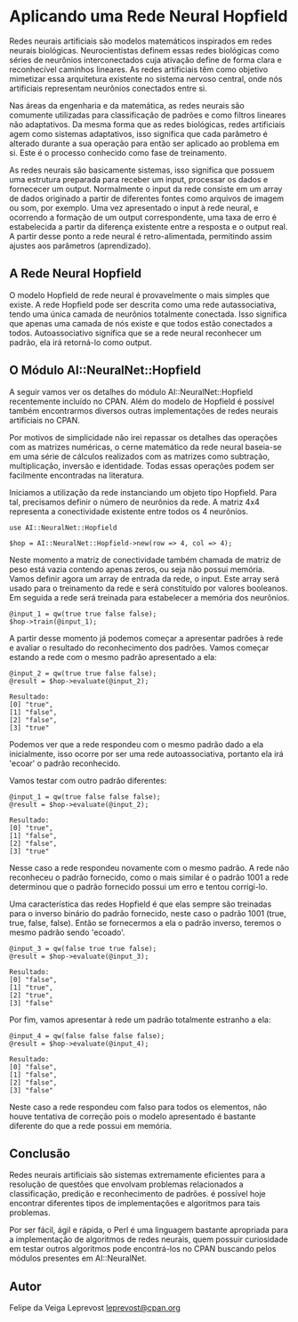 Aplicando uma Rede Neural Hopfield
==================================

Redes neurais artificiais são modelos matemáticos inspirados em redes neurais biológicas. Neurocientistas definem essas redes biológicas como séries de neurônios interconectados cuja ativação define de forma clara e reconhecível caminhos lineares. As redes artificiais têm como objetivo mimetizar essa arquitetura existente no sistema nervoso central, onde nós artificiais representam neurônios conectados entre si.

Nas áreas da engenharia e da matemática, as redes neurais são comumente utilizadas para classificação de padrões e como filtros lineares não adaptativos. Da mesma forma que as redes biológicas, redes artificiais agem como sistemas adaptativos, isso significa que cada parâmetro é alterado durante a sua operação para então ser aplicado ao problema em si. Este é o processo conhecido como fase de treinamento.

As redes neurais são basicamente sistemas, isso significa que possuem uma estrutura preparada para receber um input, processar os dados e fornececer um output. Normalmente o input da rede consiste em um array de dados originado a partir de diferentes fontes como arquivos de imagem ou som, por exemplo. Uma vez apresentado o input à rede neural, e ocorrendo a formação de um output correspondente, uma taxa de erro é estabelecida a partir da diferença existente entre a resposta e o output real. A partir desse ponto a rede neural é retro-alimentada, permitindo assim ajustes aos parâmetros (aprendizado).

A Rede Neural Hopfield
----------------------

O modelo Hopfield de rede neural é provavelmente o mais simples que existe. A rede Hopfield pode ser descrita como uma rede autassociativa, tendo uma única camada de neurônios totalmente conectada. Isso significa que apenas uma camada de nós existe e que todos estão conectados a todos. Autoassociativo significa que se a rede neural reconhecer um padrão,
ela irá retorná-lo como output.

O Módulo AI::NeuralNet::Hopfield
-------------------------------

A seguir vamos ver os detalhes do módulo AI::NeuralNet::Hopfield recentemente incluído no CPAN. Além do modelo de Hopfield é possível também encontrarmos diversos outras implementações de redes neurais artificiais no CPAN.

Por motivos de simplicidade não irei repassar os detalhes das operações com as matrizes numéricas, o cerne matemático da rede neural baseia-se em uma série de cálculos realizados com as matrizes como subtração, multiplicação, inversão e identidade. Todas essas operações podem ser facilmente encontradas na literatura.

Iniciamos a utilização da rede instanciando um objeto tipo Hopfield. Para tal, precisamos definir o número de neurônios da rede. A matriz 4x4 representa a conectividade existente entre todos os 4 neurônios. 
	
	use AI::NeuralNet::Hopfield
	
	$hop = AI::NeuralNet::Hopfield->new(row => 4, col => 4);

Neste momento a matriz de conectividade também chamada de matriz de peso está vazia contendo apenas zeros, ou seja não possui memória.
Vamos definir agora um array de entrada da rede, o input. Este array será usado para o treinamento da rede e será constituído por valores booleanos. Em seguida a rede será treinada para estabelecer a memória dos neurônios.

	@input_1 = qw(true true false false);
	$hop->train(@input_1);

A partir desse momento já podemos começar a apresentar padrões à rede e avaliar o resultado do reconhecimento dos padrões. Vamos começar estando a rede com o mesmo padrão apresentado a ela:

	@input_2 = qw(true true false false);
	@result = $hop->evaluate(@input_2);
	
	Resultado:
	[0] "true",
	[1] "false",
	[2] "false",
	[3] "true"

Podemos ver que a rede respondeu com o mesmo padrão dado a ela inicialmente, isso ocorre por ser uma rede autoassociativa, portanto ela irá 'ecoar' o padrão reconhecido.

Vamos testar com outro padrão diferentes:

	@input_1 = qw(true false false false);
	@result = $hop->evaluate(@input_2);
	
	Resultado:
	[0] "true",
	[1] "false",
	[2] "false",
	[3] "true"

Nesse caso a rede respondeu novamente com o mesmo padrão. A rede não reconheceu o padrão fornecido, como o mais similar é o padrão 1001 a rede determinou que o padrão fornecido possui um erro e tentou corrigi-lo.

Uma característica das redes Hopfield é que elas sempre são treinadas para o inverso binário do padrão fornecido, neste caso o padrão 1001 (true, true, false, false). Então se fornecermos a ela o padrão inverso, teremos o mesmo padrão sendo 'ecoado'.

	@input_3 = qw(false true true false);
	@result = $hop->evaluate(@input_3);
	
	Resultado:
	[0] "false",
	[1] "true",
	[2] "true",
	[3] "false"

Por fim, vamos apresentar à rede um padrão totalmente estranho a ela:

	@input_4 = qw(false false false false);
	@result = $hop->evaluate(@input_4);
	
	Resultado:
	[0] "false",
	[1] "false",
	[2] "false",
	[3] "false"

Neste caso a rede respondeu com falso para todos os elementos, não houve tentativa de correção pois o modelo apresentado é bastante diferente do que a rede possui em memória.

Conclusão
---------

Redes neurais artificiais são sistemas extremamente eficientes para a  resolução de questões que envolvam problemas relacionados a classificação, predição e reconhecimento de padrões. é possível hoje encontrar diferentes tipos de implementações e algoritmos para tais problemas.

Por ser fácil, ágil e rápida, o Perl é uma linguagem bastante apropriada para a implementação de algoritmos de redes neurais, quem possuir curiosidade em testar outros algoritmos pode encontrá-los no CPAN buscando pelos módulos presentes em AI::NeuralNet.

Autor
----
Felipe da Veiga Leprevost
leprevost@cpan.org

















